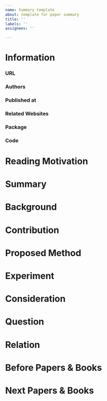 ```yaml
---
name: Summary template
about: template for paper summary
title: ''
labels: ''
assignees: ''

---
```


<!--
<img src="https://render.githubusercontent.com/render/math?math=">
--->
# Information
### URL
### Authors
### Published at
### Related Websites
### Package
### Code
# Reading Motivation
# Summary
# Background
# Contribution
# Proposed Method
# Experiment
# Consideration
# Question
# Relation
# Before Papers & Books
# Next Papers & Books
